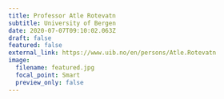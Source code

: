 ```yaml
---
title: Professor Atle Rotevatn
subtitle: University of Bergen
date: 2020-07-07T09:10:02.063Z
draft: false
featured: false
external_link: https://www.uib.no/en/persons/Atle.Rotevatn
image:
  filename: featured.jpg
  focal_point: Smart
  preview_only: false
---
```

